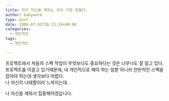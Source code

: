 ```yaml
---
title: 자기 자신을 깨우는 것이 가장 힘들다.
author: babyworm
type: post
date: 2006-07-01T16:13:24+00:00
categories:
  - 개인적인
tags:
  - 개인적인

---
```

프로젝트에서 처음의 스팩 작업이 무엇보다도 중요하다는 것은 너무나도 잘 알고 있다.<br>
프로젝트를 이끌고 있기때문에, 내 개인적으로 해야 하는 일뿐 아니라 전반적인 스팩을 잡아야 하는데 생각보다 어렵다.<br>
나 자신의 나태함이라 느껴지는데..

나 자신을 깨워서 집중해야겠습니다.
